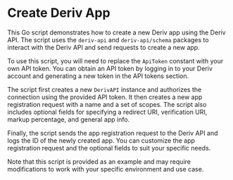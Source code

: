 # Create Deriv App

This Go script demonstrates how to create a new Deriv app using the Deriv API. The script uses the `deriv-api` and `deriv-api/schema` packages to interact with the Deriv API and send requests to create a new app.

To use this script, you will need to replace the `ApiToken` constant with your own API token. You can obtain an API token by logging in to your Deriv account and generating a new token in the API tokens section.

The script first creates a new `DerivAPI` instance and authorizes the connection using the provided API token. It then creates a new app registration request with a name and a set of scopes. The script also includes optional fields for specifying a redirect URI, verification URI, markup percentage, and general app info.

Finally, the script sends the app registration request to the Deriv API and logs the ID of the newly created app. You can customize the app registration request and the optional fields to suit your specific needs.

Note that this script is provided as an example and may require modifications to work with your specific environment and use case.